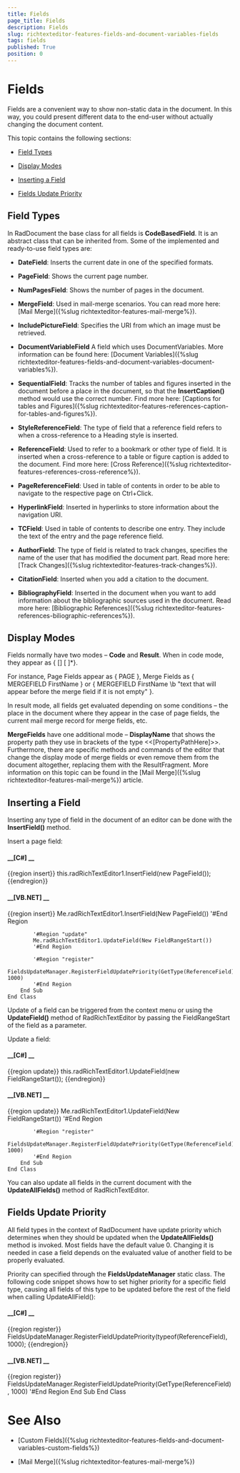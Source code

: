 ```yaml
---
title: Fields
page_title: Fields
description: Fields
slug: richtexteditor-features-fields-and-document-variables-fields
tags: fields
published: True
position: 0
---
```


# Fields



Fields are a convenient way to show non-static data in the document. In this way, you could present different data to the end-user without actually changing
        the document content.
      

This topic contains the following sections:

* [Field Types](#field-types)

* [Display Modes](#display-modes)

* [Inserting a Field](#inserting-a-field)

* [Fields Update Priority](#fields-update-priority)

## Field Types

In RadDocument the base class for all fields is __CodeBasedField__. It is an abstract class that can be inherited from. Some of the
          implemented and ready-to-use field types are:
        

* __DateField__: Inserts the current date in one of the specified formats.
            

* __PageField__: Shows the current page number.
            

* __NumPagesField__: Shows the number of pages in the document.
            

* __MergeField__: Used in mail-merge scenarios. You can read more here: [Mail Merge]({%slug richtexteditor-features-mail-merge%}).
            

* __IncludePictureField__: Specifies the URI from which an image must be retrieved.
            

* __DocumentVariableField__ А field which uses DocumentVariables. More information can be found here:
              [Document Variables]({%slug richtexteditor-features-fields-and-document-variables-document-variables%}).
            

* __SequentialField__: Tracks the number of tables and figures inserted in the document before a place in the document,
              so that the __InsertCaption()__ method would use the correct number. Find more here:
              [Captions for tables and Figures]({%slug richtexteditor-features-references-caption-for-tables-and-figures%}).
            

* __StyleReferenceField__: The type of field that a reference field refers to when a cross-reference to a Heading style is inserted.
            

* __ReferenceField__: Used to refer to a bookmark or other type of field. It is inserted when a cross-reference to a table or
              figure caption is added to the document. Find more here: [Cross Reference]({%slug richtexteditor-features-references-cross-reference%}).
            

* __PageReferenceField__: Used in table of contents in order to be able to navigate to the respective page on Ctrl+Click.
            

* __HyperlinkField__: Inserted in hyperlinks to store information about the navigation URI.
            

* __TCField__: Used in table of contents to describe one entry. They include the text of the entry and the page reference field.
            

* __AuthorField__: The type of field is related to track changes, specifies the name of the user that has modified the document part.
              Read more here: [Track Changes]({%slug richtexteditor-features-track-changes%}).
            

* __CitationField__: Inserted when you add a citation to the document.
            

* __BibliographyField__: Inserted in the document when you want to add information about the bibliographic sources used in the document.
              Read more here: [Bibliographic References]({%slug richtexteditor-features-references-biliographic-references%}).
            

## Display Modes

Fields normally have two modes – __Code__ and __Result__. When in code mode, they appear
          as {<FieldTypeName> [<field parameter>] [<switch> <switch parameter>]*}.
        

For instance, Page Fields appear as { PAGE }, Merge Fields as { MERGEFIELD FirstName }
          or { MERGEFIELD FirstName \b "text that will appear before the merge field if it is not empty" }.
        

In result mode, all fields get evaluated depending on some conditions – the place in the document where they appear in the case of page fields,
          the current mail merge record for merge fields, etc.
        

__MergeFields__ have one additional mode – __DisplayName__ that shows the property path they use in brackets
          of the type <<[PropertyPathHere]>>. Furthermore, there are specific methods and commands of the editor that change
          the display mode of merge fields or even remove them from the document altogether, replacing them with the ResultFragment. More information on this topic
          can be found in the [Mail Merge]({%slug richtexteditor-features-mail-merge%}) article.
        

## Inserting a Field

Inserting any type of field in the document of an editor can be done with the __InsertField()__ method.
        

Insert a page field:

#### __[C#] __

{{region insert}}
	            this.radRichTextEditor1.InsertField(new PageField());
	{{endregion}}



#### __[VB.NET] __

{{region insert}}
	        Me.radRichTextEditor1.InsertField(New PageField())
	        '#End Region
	
	        '#Region "update"
	        Me.radRichTextEditor1.UpdateField(New FieldRangeStart())
	        '#End Region
	
	        '#Region "register"
	        FieldsUpdateManager.RegisterFieldUpdatePriority(GetType(ReferenceField), 1000)
	        '#End Region
	    End Sub
	End Class



Update of a field can be triggered from the context menu or using the __UpdateField()__ method of RadRichTextEditor by passing the
          FieldRangeStart of the field as a parameter.
        

Update a field:

#### __[C#] __

{{region update}}
	            this.radRichTextEditor1.UpdateField(new FieldRangeStart());
	{{endregion}}



#### __[VB.NET] __

{{region update}}
	        Me.radRichTextEditor1.UpdateField(New FieldRangeStart())
	        '#End Region
	
	        '#Region "register"
	        FieldsUpdateManager.RegisterFieldUpdatePriority(GetType(ReferenceField), 1000)
	        '#End Region
	    End Sub
	End Class



You can also update all fields in the current document with the __UpdateAllFields()__ method of RadRichTextEditor.
        

## Fields Update Priority

All field types in the context of RadDocument have update priority which determines when they should be updated when the
          __UpdateAllFields()__ method is invoked. Most fields have the default value 0. Changing it is needed in case a field depends on the
          evaluated value of another field to be properly evaluated.
        

Priority can specified through the __FieldsUpdateManager__ static class. The following code snippet shows how to set higher priority
          for a specific field type, causing all fields of this type to be updated before the rest of the field when calling UpdateAllField():
        

#### __[C#] __

{{region register}}
	            FieldsUpdateManager.RegisterFieldUpdatePriority(typeof(ReferenceField), 1000);
	{{endregion}}



#### __[VB.NET] __

{{region register}}
	        FieldsUpdateManager.RegisterFieldUpdatePriority(GetType(ReferenceField), 1000)
	        '#End Region
	    End Sub
	End Class



# See Also

 * [Custom Fields]({%slug richtexteditor-features-fields-and-document-variables-custom-fields%})

 * [Mail Merge]({%slug richtexteditor-features-mail-merge%})
